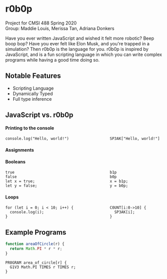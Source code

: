 # r0b0p
Project for CMSI 488 Spring 2020  
Group: Maddie Louis, Merissa Tan, Adriana Donkers

Have you ever written JavaScript and wished it felt more robotic? Beep boop bop? Have you ever felt like Elon Musk, and you're trapped in a simulation? Then r0b0p is the language for you. r0b0p is inspired by JavaScript, and is a fun scripting language in which you can write complex programs while having a good time doing so.

## Notable Features
- Scripting Language
- Dynamically Typed
- Full type inference

## JavaScript vs. r0b0p

#### Printing to the console

```
console.log("Hello, world!")                  SP3AK["Hello, world!"]
```

#### Assignments


#### Booleans

```
true                                          b1p
false                                         b0p
let x = true;                                 x = b1p;
let y = false;                                y = b0p;
```

#### Loops

```
for (let i = 0; i < 10; i++) {                C0UNT[i:0->10] {
  console.log(i);                               SP3AK[i];
}                                             }
```

## Example Programs

```Javascript
function areaOfCircle(r) {
  return Math.PI * r * r;
}
```

```r0b0p
PR0GRAM area_of_circle[r] {
  G1V3 Math.PI TIMES r TIMES r;
}
```
